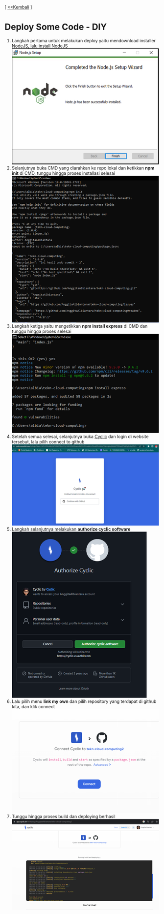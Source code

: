 [ [<<Kembali](README.md) ]
# Deploy Some Code - DIY
1. Langkah pertama untuk melakukan deploy yaitu mendownload installer [NodeJS](https://nodejs.org/en/download), lalu install NodeJS
![gb7](https://github.com/AnggitaAlbiantara/tekn-cloud-computing/blob/6a22f97c283822748d860f7ad068116e13faafdd/minggu-03/tug7.PNG)
2. Selanjutnya buka CMD yang diarahkan ke repo lokal dan ketikkan **npm init** di CMD, tunggu hingga proses installasi selesai
![gb8](https://github.com/AnggitaAlbiantara/tekn-cloud-computing/blob/6a22f97c283822748d860f7ad068116e13faafdd/minggu-03/tug8.PNG)
3. Langkah ketiga yaitu mengetikkan **npm install express** di CMD dan tunggu hingga proses selesai
![gb9](https://github.com/AnggitaAlbiantara/tekn-cloud-computing/blob/6a22f97c283822748d860f7ad068116e13faafdd/minggu-03/tug8_1.PNG)
4. Setelah semua selesai, selanjutnya buka [Cyclic](https://cyclic.sh/) dan login di website tersebut, lalu pilih connect to github
![gb1](https://github.com/AnggitaAlbiantara/tekn-cloud-computing/blob/6a22f97c283822748d860f7ad068116e13faafdd/minggu-03/tug1.PNG)
5. Langkah selanjutnya melakukan **authorize cyclic software**
![gb2](https://github.com/AnggitaAlbiantara/tekn-cloud-computing/blob/6a22f97c283822748d860f7ad068116e13faafdd/minggu-03/tug2.PNG)
6. Lalu pilih menu **link my own** dan pilih repository yang terdapat di github kita, dan klik connect
![gb3](https://github.com/AnggitaAlbiantara/tekn-cloud-computing/blob/de5ace3118e365493dd9605d80901d4a703d3f51/minggu-03/tug9.PNG)
7. Tunggu hingga proses build dan deploying berhasil
![gb4](https://github.com/AnggitaAlbiantara/tekn-cloud-computing/blob/de5ace3118e365493dd9605d80901d4a703d3f51/minggu-03/tug10.PNG)



